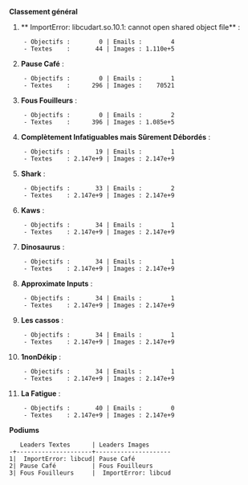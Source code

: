 __**Classement général**__
1. ** ImportError: libcudart.so.10.1: cannot open shared object file** :
```
    - Objectifs :        0 | Emails :        4
    - Textes    :       44 | Images : 1.110e+5
```

2. **Pause Café** :
```
    - Objectifs :        0 | Emails :        1
    - Textes    :      296 | Images :    70521
```

3. **Fous Fouilleurs** :
```
    - Objectifs :        0 | Emails :        2
    - Textes    :      396 | Images : 1.085e+5
```

4. **Complètement Infatiguables mais Sûrement Débordés** :
```
    - Objectifs :       19 | Emails :        1
    - Textes    : 2.147e+9 | Images : 2.147e+9
```

5. **Shark** :
```
    - Objectifs :       33 | Emails :        2
    - Textes    : 2.147e+9 | Images : 2.147e+9
```

6. **Kaws** :
```
    - Objectifs :       34 | Emails :        1
    - Textes    : 2.147e+9 | Images : 2.147e+9
```

7. **Dinosaurus** :
```
    - Objectifs :       34 | Emails :        1
    - Textes    : 2.147e+9 | Images : 2.147e+9
```

8. **Approximate Inputs** :
```
    - Objectifs :       34 | Emails :        1
    - Textes    : 2.147e+9 | Images : 2.147e+9
```

9. **Les cassos** :
```
    - Objectifs :       34 | Emails :        1
    - Textes    : 2.147e+9 | Images : 2.147e+9
```

10. **1nonDékip** :
```
    - Objectifs :       34 | Emails :        1
    - Textes    : 2.147e+9 | Images : 2.147e+9
```

11. **La Fatigue** :
```
    - Objectifs :       40 | Emails :        0
    - Textes    : 2.147e+9 | Images : 2.147e+9
```


__**Podiums**__
```
   Leaders Textes      | Leaders Images      
-+---------------------+---------------------
1|  ImportError: libcud| Pause Café          
2| Pause Café          | Fous Fouilleurs     
3| Fous Fouilleurs     |  ImportError: libcud
```
